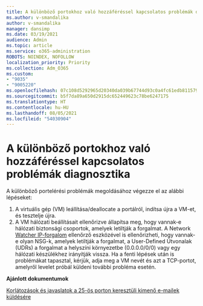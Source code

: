 ```yaml
---
title: A különböző portokhoz való hozzáféréssel kapcsolatos problémák diagnosztika
ms.author: v-smandalika
author: v-smandalika
manager: dansimp
ms.date: 03/19/2021
audience: Admin
ms.topic: article
ms.service: o365-administration
ROBOTS: NOINDEX, NOFOLLOW
localization_priority: Priority
ms.collection: Adm_O365
ms.custom:
- "9035"
- "9005220"
ms.openlocfilehash: 07c108d5292965d20340da039b67744d93c0a4fc61edb8115796671f2f7f1552
ms.sourcegitcommit: b5f7da89a650d2915dc652449623c78be6247175
ms.translationtype: HT
ms.contentlocale: hu-HU
ms.lasthandoff: 08/05/2021
ms.locfileid: "54030904"
---
```

# <a name="diagnostics-for-different-ports-access-issues"></a>A különböző portokhoz való hozzáféréssel kapcsolatos problémák diagnosztika

A különböző portelérési problémák megoldásához végezze el az alábbi lépéseket:

1. A virtuális gép (VM) leállítása/deallocate a portálról, indítsa újra a VM-et, és tesztelje újra. 
2. A VM hálózati beállításait ellenőrizve állapítsa meg, hogy vannak-e hálózati biztonsági csoportok, amelyek letiltják a forgalmat. A Network [Watcher IP-forgalom](https://docs.microsoft.com/azure/network-watcher/network-watcher-ip-flow-verify-overview?WT.mc_id=Portal-Microsoft_Azure_Support) ellenőrző eszközével is ellenőrizheti, hogy vannak-e olyan NSG-k, amelyek letiltják a forgalmat, a User-Defined Útvonalak (UDRs) a forgalmat a helyszíni környezetbe (0.0.0.0/0/0) vagy egy hálózati készülékhez irányítják vissza.
Ha a fenti lépések után is problémákat tapasztal, kérjük, adja meg a VM nevét és azt a TCP-portot, amelyről levelet próbál küldeni további probléma esetén.

**Ajánlott dokumentumok**

[Korlátozások és javaslatok a 25-ös porton keresztüli kimenő e-mailek küldésére](https://docs.microsoft.com/azure/virtual-network/troubleshoot-outbound-smtp-connectivity)